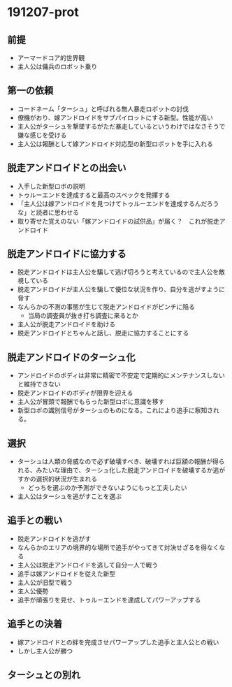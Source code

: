 # 191207-prot

## 前提
* アーマードコア的世界観
* 主人公は傭兵のロボット乗り

## 第一の依頼
* コードネーム「ターシュ」と呼ばれる無人暴走ロボットの討伐
* 僚機がおり、嫁アンドロイドをサブパイロットにする新型。性能が高い
* 主人公がターシュを撃墜するがただ暴走しているというわけではなさそうで嫌な感じを受ける
* 主人公は報酬として嫁アンドロイド対応型の新型ロボットを手に入れる

## 脱走アンドロイドとの出会い
* 入手した新型ロボの説明
* トゥルーエンドを達成すると最高のスペックを発揮する
* 「主人公は嫁アンドロイドを見つけてトゥルーエンドを達成するんだろうな」と読者に思わせる
* 取り寄せた覚えのない「嫁アンドロイドの試供品」が届く？　これが脱走アンドロイド

## 脱走アンドロイドに協力する
* 脱走アンドロイドは主人公を騙して逃げ切ろうと考えているので主人公を敵視している
* 脱走アンドロイドが主人公を騙して優位な状況を作り、自分を逃がすように脅す
* なんらかの不測の事態が生じて脱走アンドロイドがピンチに陥る
  * 当局の調査員が抜き打ち調査に来るとか
* 主人公が脱走アンドロイドを助ける
* 脱走アンドロイドとちゃんと話し、脱走に協力することにする

## 脱走アンドロイドのターシュ化
* アンドロイドのボディは非常に精密で不安定で定期的にメンテナンスしないと維持できない
* 脱走アンドロイドのボディが限界を迎える
* 主人公が冒頭で報酬でもらった新型ロボに意識を移す
* 新型ロボの識別信号がターシュのものになる。これにより追手に察知される。

## 選択
* ターシュは人類の脅威なので必ず破壊すべき、破壊すれば巨額の報酬が得られる、みたいな理由で、ターシュ化した脱走アンドロイドを破壊するか逃がすかの選択的状況が生まれる
  * どっちを選ぶのか予測ができないようにもっと工夫したい
* 主人公はターシュを逃がすことを選ぶ

## 追手との戦い
* 脱走アンドロイドを逃がす
* なんらかのエリアの境界的な場所で追手がやってきて対決せざるを得なくなる
* 主人公は脱走アンドロイドを逃して自分一人で戦う
* 追手は嫁アンドロイドを従えた新型
* 主人公が旧型で戦う
* 主人公優勢
* 追手が頑張りを見せ、トゥルーエンドを達成してパワーアップする

## 追手との決着
* 嫁アンドロイドとの絆を完成させパワーアップした追手と主人公との戦い
* しかし主人公が勝つ

## ターシュとの別れ
